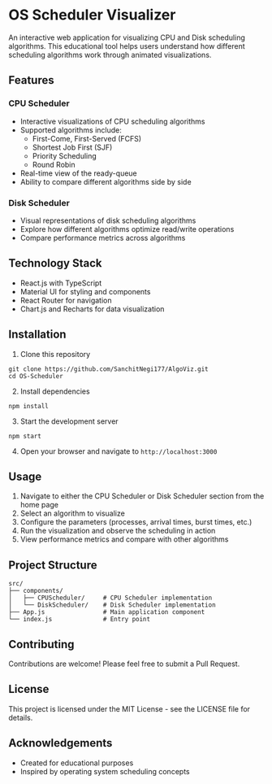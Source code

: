 # OS Scheduler Visualizer

An interactive web application for visualizing CPU and Disk scheduling algorithms. This educational tool helps users understand how different scheduling algorithms work through animated visualizations.

## Features

### CPU Scheduler
- Interactive visualizations of CPU scheduling algorithms
- Supported algorithms include:
  - First-Come, First-Served (FCFS)
  - Shortest Job First (SJF)
  - Priority Scheduling
  - Round Robin
- Real-time view of the ready-queue
- Ability to compare different algorithms side by side

### Disk Scheduler
- Visual representations of disk scheduling algorithms
- Explore how different algorithms optimize read/write operations
- Compare performance metrics across algorithms

## Technology Stack

- React.js with TypeScript
- Material UI for styling and components
- React Router for navigation
- Chart.js and Recharts for data visualization

## Installation

1. Clone this repository
```
git clone https://github.com/SanchitNegi177/AlgoViz.git
cd OS-Scheduler
```

2. Install dependencies
```
npm install
```

3. Start the development server
```
npm start
```

4. Open your browser and navigate to `http://localhost:3000`

## Usage

1. Navigate to either the CPU Scheduler or Disk Scheduler section from the home page
2. Select an algorithm to visualize
3. Configure the parameters (processes, arrival times, burst times, etc.)
4. Run the visualization and observe the scheduling in action
5. View performance metrics and compare with other algorithms

## Project Structure

```
src/
├── components/
│   ├── CPUScheduler/     # CPU Scheduler implementation
│   └── DiskScheduler/    # Disk Scheduler implementation
├── App.js                # Main application component
└── index.js              # Entry point
```

## Contributing

Contributions are welcome! Please feel free to submit a Pull Request.

## License

This project is licensed under the MIT License - see the LICENSE file for details.

## Acknowledgements

- Created for educational purposes
- Inspired by operating system scheduling concepts 
